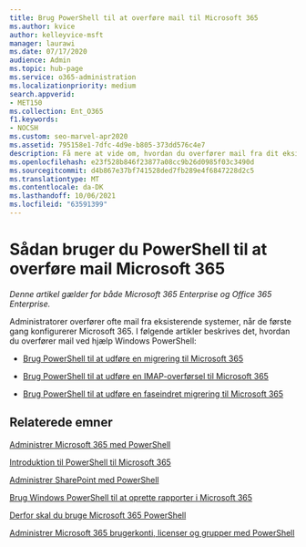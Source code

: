 ```yaml
---
title: Brug PowerShell til at overføre mail til Microsoft 365
ms.author: kvice
author: kelleyvice-msft
manager: laurawi
ms.date: 07/17/2020
audience: Admin
ms.topic: hub-page
ms.service: o365-administration
ms.localizationpriority: medium
search.appverid:
- MET150
ms.collection: Ent_O365
f1.keywords:
- NOCSH
ms.custom: seo-marvel-apr2020
ms.assetid: 795158e1-7dfc-4d9e-b805-373dd576c4e7
description: Få mere at vide om, hvordan du overfører mail fra dit eksisterende system Microsoft 365 ved hjælp af PowerShell.
ms.openlocfilehash: e23f528b846f23877a08cc9b26d0985f03c3490d
ms.sourcegitcommit: d4b867e37bf741528ded7fb289e4f6847228d2c5
ms.translationtype: MT
ms.contentlocale: da-DK
ms.lasthandoff: 10/06/2021
ms.locfileid: "63591399"
---
```

# <a name="how-to-use-powershell-to-migrate-email-to-microsoft-365"></a>Sådan bruger du PowerShell til at overføre mail Microsoft 365

*Denne artikel gælder for både Microsoft 365 Enterprise og Office 365 Enterprise.*

Administratorer overfører ofte mail fra eksisterende systemer, når de første gang konfigurerer Microsoft 365. I følgende artikler beskrives det, hvordan du overfører mail ved hjælp Windows PowerShell:
  
- [Brug PowerShell til at udføre en migrering til Microsoft 365](use-powershell-to-perform-a-cutover-migration-to-microsoft-365.md)
    
- [Brug PowerShell til at udføre en IMAP-overførsel til Microsoft 365](use-powershell-to-perform-an-imap-migration-to-microsoft-365.md)
    
- [Brug PowerShell til at udføre en faseindret migrering til Microsoft 365](use-powershell-to-perform-a-staged-migration-to-microsoft-365.md)
    
## <a name="related-topics"></a>Relaterede emner

[Administrer Microsoft 365 med PowerShell](manage-microsoft-365-with-microsoft-365-powershell.md)
  
[Introduktion til PowerShell til Microsoft 365](getting-started-with-microsoft-365-powershell.md)
  
[Administrer SharePoint med PowerShell](manage-sharepoint-online-with-microsoft-365-powershell.md)
  
[Brug Windows PowerShell til at oprette rapporter i Microsoft 365](use-windows-powershell-to-create-reports-in-microsoft-365.md)

[Derfor skal du bruge Microsoft 365 PowerShell](why-you-need-to-use-microsoft-365-powershell.md)
  
[Administrer Microsoft 365 brugerkonti, licenser og grupper med PowerShell](manage-user-accounts-and-licenses-with-microsoft-365-powershell.md)
